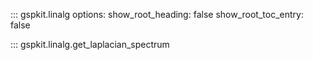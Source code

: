 ::: gspkit.linalg
    options:
        show_root_heading: false
        show_root_toc_entry: false

::: gspkit.linalg.get_laplacian_spectrum